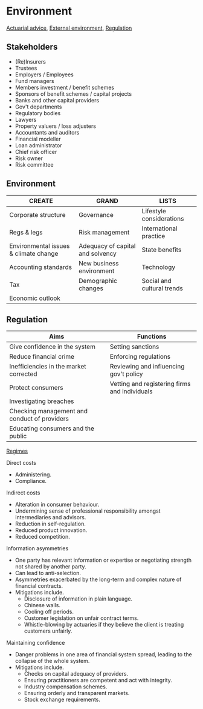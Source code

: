 # Environment

[Actuarial advice](01-actuarial-advice.md),
[External environment](02-external-environment.md),
[Regulation](03-regulation.md)

## Stakeholders

- (Re)Insurers
- Trustees
- Employers / Employees
- Fund managers
- Members investment / benefit schemes
- Sponsors of benefit schemes / capital projects
- Banks and other capital providers
- Gov't departments
- Regulatory bodies
- Lawyers
- Property valuers / loss adjusters
- Accountants and auditors
- Financial modeller
- Loan administrator
- Chief risk officer
- Risk owner
- Risk committee

## Environment

CREATE | GRAND | LISTS
--- | --- | ---
Corporate structure | Governance | Lifestyle considerations
Regs & legs | Risk management | International practice
Environmental issues & climate change | Adequacy of capital and solvency | State benefits
Accounting standards | New business environment | Technology
Tax | Demographic changes | Social and cultural trends
Economic outlook | |

## Regulation

Aims | Functions
--- | ---
Give confidence in the system | Setting sanctions
Reduce financial crime | Enforcing regulations
Inefficiencies in the market corrected | Reviewing and influencing gov't policy
Protect consumers | Vetting and registering firms and individuals
 | Investigating breaches
 | Checking management and conduct of providers
 | Educating consumers and the public

[Regimes](03-regulation.md#regulatory-regimes)

Direct costs

- Administering.
- Compliance.

Indirect costs

- Alteration in consumer behaviour.
- Undermining sense of professional responsibility amongst intermediaries and advisors.
- Reduction in self-regulation.
- Reduced product innovation.
- Reduced competition.

Information asymmetries

- One party has relevant information or expertise or negotiating strength not shared by another party.
- Can lead to anti-selection.
- Asymmetries exacerbated by the long-term and complex nature of financial contracts.
- Mitigations include.
    - Disclosure of information in plain language.
    - Chinese walls.
    - Cooling off periods.
    - Customer legislation on unfair contract terms.
    - Whistle-blowing by actuaries if they believe the client is treating customers unfairly.

Maintaining confidence

- Danger problems in one area of financial system spread, leading to the collapse of the whole system.
- Mitigations include.
    - Checks on capital adequacy of providers.
    - Ensuring practitioners are competent and act with integrity.
    - Industry compensation schemes.
    - Ensuring orderly and transparent markets.
    - Stock exchange requirements.
